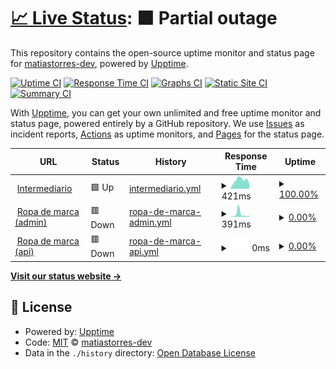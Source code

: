 # [📈 Live Status](https://demo.upptime.js.org): <!--live status--> **🟧 Partial outage**

This repository contains the open-source uptime monitor and status page for [matiastorres-dev](https://demo.upptime.js.org), powered by [Upptime](https://github.com/upptime/upptime).

[![Uptime CI](https://github.com/matiastorres-dev/status/workflows/Uptime%20CI/badge.svg)](https://github.com/matiastorres-dev/status/actions?query=workflow%3A%22Uptime+CI%22)
[![Response Time CI](https://github.com/matiastorres-dev/status/workflows/Response%20Time%20CI/badge.svg)](https://github.com/matiastorres-dev/status/actions?query=workflow%3A%22Response+Time+CI%22)
[![Graphs CI](https://github.com/matiastorres-dev/status/workflows/Graphs%20CI/badge.svg)](https://github.com/matiastorres-dev/status/actions?query=workflow%3A%22Graphs+CI%22)
[![Static Site CI](https://github.com/matiastorres-dev/status/workflows/Static%20Site%20CI/badge.svg)](https://github.com/matiastorres-dev/status/actions?query=workflow%3A%22Static+Site+CI%22)
[![Summary CI](https://github.com/matiastorres-dev/status/workflows/Summary%20CI/badge.svg)](https://github.com/matiastorres-dev/status/actions?query=workflow%3A%22Summary+CI%22)

With [Upptime](https://upptime.js.org), you can get your own unlimited and free uptime monitor and status page, powered entirely by a GitHub repository. We use [Issues](https://github.com/matiastorres-dev/status/issues) as incident reports, [Actions](https://github.com/matiastorres-dev/status/actions) as uptime monitors, and [Pages](https://demo.upptime.js.org) for the status page.

<!--start: status pages-->
<!-- This summary is generated by Upptime (https://github.com/upptime/upptime) -->
<!-- Do not edit this manually, your changes will be overwritten -->
<!-- prettier-ignore -->
| URL | Status | History | Response Time | Uptime |
| --- | ------ | ------- | ------------- | ------ |
| <img alt="" src="https://icons.duckduckgo.com/ip3/elintermediario.com.ar.ico" height="13"> [Intermediario](https://elintermediario.com.ar) | 🟩 Up | [intermediario.yml](https://github.com/matiastorres-dev/status/commits/HEAD/history/intermediario.yml) | <details><summary><img alt="Response time graph" src="./graphs/intermediario/response-time-week.png" height="20"> 421ms</summary><br><a href="https://matiastorres-dev.github.io/status/history/intermediario"><img alt="Response time 459" src="https://img.shields.io/endpoint?url=https%3A%2F%2Fraw.githubusercontent.com%2Fmatiastorres-dev%2Fstatus%2FHEAD%2Fapi%2Fintermediario%2Fresponse-time.json"></a><br><a href="https://matiastorres-dev.github.io/status/history/intermediario"><img alt="24-hour response time 450" src="https://img.shields.io/endpoint?url=https%3A%2F%2Fraw.githubusercontent.com%2Fmatiastorres-dev%2Fstatus%2FHEAD%2Fapi%2Fintermediario%2Fresponse-time-day.json"></a><br><a href="https://matiastorres-dev.github.io/status/history/intermediario"><img alt="7-day response time 421" src="https://img.shields.io/endpoint?url=https%3A%2F%2Fraw.githubusercontent.com%2Fmatiastorres-dev%2Fstatus%2FHEAD%2Fapi%2Fintermediario%2Fresponse-time-week.json"></a><br><a href="https://matiastorres-dev.github.io/status/history/intermediario"><img alt="30-day response time 481" src="https://img.shields.io/endpoint?url=https%3A%2F%2Fraw.githubusercontent.com%2Fmatiastorres-dev%2Fstatus%2FHEAD%2Fapi%2Fintermediario%2Fresponse-time-month.json"></a><br><a href="https://matiastorres-dev.github.io/status/history/intermediario"><img alt="1-year response time 459" src="https://img.shields.io/endpoint?url=https%3A%2F%2Fraw.githubusercontent.com%2Fmatiastorres-dev%2Fstatus%2FHEAD%2Fapi%2Fintermediario%2Fresponse-time-year.json"></a></details> | <details><summary><a href="https://matiastorres-dev.github.io/status/history/intermediario">100.00%</a></summary><a href="https://matiastorres-dev.github.io/status/history/intermediario"><img alt="All-time uptime 97.89%" src="https://img.shields.io/endpoint?url=https%3A%2F%2Fraw.githubusercontent.com%2Fmatiastorres-dev%2Fstatus%2FHEAD%2Fapi%2Fintermediario%2Fuptime.json"></a><br><a href="https://matiastorres-dev.github.io/status/history/intermediario"><img alt="24-hour uptime 100.00%" src="https://img.shields.io/endpoint?url=https%3A%2F%2Fraw.githubusercontent.com%2Fmatiastorres-dev%2Fstatus%2FHEAD%2Fapi%2Fintermediario%2Fuptime-day.json"></a><br><a href="https://matiastorres-dev.github.io/status/history/intermediario"><img alt="7-day uptime 100.00%" src="https://img.shields.io/endpoint?url=https%3A%2F%2Fraw.githubusercontent.com%2Fmatiastorres-dev%2Fstatus%2FHEAD%2Fapi%2Fintermediario%2Fuptime-week.json"></a><br><a href="https://matiastorres-dev.github.io/status/history/intermediario"><img alt="30-day uptime 100.00%" src="https://img.shields.io/endpoint?url=https%3A%2F%2Fraw.githubusercontent.com%2Fmatiastorres-dev%2Fstatus%2FHEAD%2Fapi%2Fintermediario%2Fuptime-month.json"></a><br><a href="https://matiastorres-dev.github.io/status/history/intermediario"><img alt="1-year uptime 97.89%" src="https://img.shields.io/endpoint?url=https%3A%2F%2Fraw.githubusercontent.com%2Fmatiastorres-dev%2Fstatus%2FHEAD%2Fapi%2Fintermediario%2Fuptime-year.json"></a></details>
| <img alt="" src="https://icons.duckduckgo.com/ip3/admin.ropademarca.com.ar.ico" height="13"> [Ropa de marca (admin)](https://admin.ropademarca.com.ar) | 🟥 Down | [ropa-de-marca-admin.yml](https://github.com/matiastorres-dev/status/commits/HEAD/history/ropa-de-marca-admin.yml) | <details><summary><img alt="Response time graph" src="./graphs/ropa-de-marca-admin/response-time-week.png" height="20"> 391ms</summary><br><a href="https://matiastorres-dev.github.io/status/history/ropa-de-marca-admin"><img alt="Response time 355" src="https://img.shields.io/endpoint?url=https%3A%2F%2Fraw.githubusercontent.com%2Fmatiastorres-dev%2Fstatus%2FHEAD%2Fapi%2Fropa-de-marca-admin%2Fresponse-time.json"></a><br><a href="https://matiastorres-dev.github.io/status/history/ropa-de-marca-admin"><img alt="24-hour response time 364" src="https://img.shields.io/endpoint?url=https%3A%2F%2Fraw.githubusercontent.com%2Fmatiastorres-dev%2Fstatus%2FHEAD%2Fapi%2Fropa-de-marca-admin%2Fresponse-time-day.json"></a><br><a href="https://matiastorres-dev.github.io/status/history/ropa-de-marca-admin"><img alt="7-day response time 391" src="https://img.shields.io/endpoint?url=https%3A%2F%2Fraw.githubusercontent.com%2Fmatiastorres-dev%2Fstatus%2FHEAD%2Fapi%2Fropa-de-marca-admin%2Fresponse-time-week.json"></a><br><a href="https://matiastorres-dev.github.io/status/history/ropa-de-marca-admin"><img alt="30-day response time 487" src="https://img.shields.io/endpoint?url=https%3A%2F%2Fraw.githubusercontent.com%2Fmatiastorres-dev%2Fstatus%2FHEAD%2Fapi%2Fropa-de-marca-admin%2Fresponse-time-month.json"></a><br><a href="https://matiastorres-dev.github.io/status/history/ropa-de-marca-admin"><img alt="1-year response time 355" src="https://img.shields.io/endpoint?url=https%3A%2F%2Fraw.githubusercontent.com%2Fmatiastorres-dev%2Fstatus%2FHEAD%2Fapi%2Fropa-de-marca-admin%2Fresponse-time-year.json"></a></details> | <details><summary><a href="https://matiastorres-dev.github.io/status/history/ropa-de-marca-admin">0.00%</a></summary><a href="https://matiastorres-dev.github.io/status/history/ropa-de-marca-admin"><img alt="All-time uptime 86.20%" src="https://img.shields.io/endpoint?url=https%3A%2F%2Fraw.githubusercontent.com%2Fmatiastorres-dev%2Fstatus%2FHEAD%2Fapi%2Fropa-de-marca-admin%2Fuptime.json"></a><br><a href="https://matiastorres-dev.github.io/status/history/ropa-de-marca-admin"><img alt="24-hour uptime 0.00%" src="https://img.shields.io/endpoint?url=https%3A%2F%2Fraw.githubusercontent.com%2Fmatiastorres-dev%2Fstatus%2FHEAD%2Fapi%2Fropa-de-marca-admin%2Fuptime-day.json"></a><br><a href="https://matiastorres-dev.github.io/status/history/ropa-de-marca-admin"><img alt="7-day uptime 0.00%" src="https://img.shields.io/endpoint?url=https%3A%2F%2Fraw.githubusercontent.com%2Fmatiastorres-dev%2Fstatus%2FHEAD%2Fapi%2Fropa-de-marca-admin%2Fuptime-week.json"></a><br><a href="https://matiastorres-dev.github.io/status/history/ropa-de-marca-admin"><img alt="30-day uptime 0.00%" src="https://img.shields.io/endpoint?url=https%3A%2F%2Fraw.githubusercontent.com%2Fmatiastorres-dev%2Fstatus%2FHEAD%2Fapi%2Fropa-de-marca-admin%2Fuptime-month.json"></a><br><a href="https://matiastorres-dev.github.io/status/history/ropa-de-marca-admin"><img alt="1-year uptime 86.20%" src="https://img.shields.io/endpoint?url=https%3A%2F%2Fraw.githubusercontent.com%2Fmatiastorres-dev%2Fstatus%2FHEAD%2Fapi%2Fropa-de-marca-admin%2Fuptime-year.json"></a></details>
| <img alt="" src="https://icons.duckduckgo.com/ip3/api.ropademarca.com.ar.ico" height="13"> [Ropa de marca (api)](https://api.ropademarca.com.ar) | 🟥 Down | [ropa-de-marca-api.yml](https://github.com/matiastorres-dev/status/commits/HEAD/history/ropa-de-marca-api.yml) | <details><summary><img alt="Response time graph" src="./graphs/ropa-de-marca-api/response-time-week.png" height="20"> 0ms</summary><br><a href="https://matiastorres-dev.github.io/status/history/ropa-de-marca-api"><img alt="Response time 781" src="https://img.shields.io/endpoint?url=https%3A%2F%2Fraw.githubusercontent.com%2Fmatiastorres-dev%2Fstatus%2FHEAD%2Fapi%2Fropa-de-marca-api%2Fresponse-time.json"></a><br><a href="https://matiastorres-dev.github.io/status/history/ropa-de-marca-api"><img alt="24-hour response time 0" src="https://img.shields.io/endpoint?url=https%3A%2F%2Fraw.githubusercontent.com%2Fmatiastorres-dev%2Fstatus%2FHEAD%2Fapi%2Fropa-de-marca-api%2Fresponse-time-day.json"></a><br><a href="https://matiastorres-dev.github.io/status/history/ropa-de-marca-api"><img alt="7-day response time 0" src="https://img.shields.io/endpoint?url=https%3A%2F%2Fraw.githubusercontent.com%2Fmatiastorres-dev%2Fstatus%2FHEAD%2Fapi%2Fropa-de-marca-api%2Fresponse-time-week.json"></a><br><a href="https://matiastorres-dev.github.io/status/history/ropa-de-marca-api"><img alt="30-day response time 0" src="https://img.shields.io/endpoint?url=https%3A%2F%2Fraw.githubusercontent.com%2Fmatiastorres-dev%2Fstatus%2FHEAD%2Fapi%2Fropa-de-marca-api%2Fresponse-time-month.json"></a><br><a href="https://matiastorres-dev.github.io/status/history/ropa-de-marca-api"><img alt="1-year response time 781" src="https://img.shields.io/endpoint?url=https%3A%2F%2Fraw.githubusercontent.com%2Fmatiastorres-dev%2Fstatus%2FHEAD%2Fapi%2Fropa-de-marca-api%2Fresponse-time-year.json"></a></details> | <details><summary><a href="https://matiastorres-dev.github.io/status/history/ropa-de-marca-api">0.00%</a></summary><a href="https://matiastorres-dev.github.io/status/history/ropa-de-marca-api"><img alt="All-time uptime 0.00%" src="https://img.shields.io/endpoint?url=https%3A%2F%2Fraw.githubusercontent.com%2Fmatiastorres-dev%2Fstatus%2FHEAD%2Fapi%2Fropa-de-marca-api%2Fuptime.json"></a><br><a href="https://matiastorres-dev.github.io/status/history/ropa-de-marca-api"><img alt="24-hour uptime 0.00%" src="https://img.shields.io/endpoint?url=https%3A%2F%2Fraw.githubusercontent.com%2Fmatiastorres-dev%2Fstatus%2FHEAD%2Fapi%2Fropa-de-marca-api%2Fuptime-day.json"></a><br><a href="https://matiastorres-dev.github.io/status/history/ropa-de-marca-api"><img alt="7-day uptime 0.00%" src="https://img.shields.io/endpoint?url=https%3A%2F%2Fraw.githubusercontent.com%2Fmatiastorres-dev%2Fstatus%2FHEAD%2Fapi%2Fropa-de-marca-api%2Fuptime-week.json"></a><br><a href="https://matiastorres-dev.github.io/status/history/ropa-de-marca-api"><img alt="30-day uptime 0.00%" src="https://img.shields.io/endpoint?url=https%3A%2F%2Fraw.githubusercontent.com%2Fmatiastorres-dev%2Fstatus%2FHEAD%2Fapi%2Fropa-de-marca-api%2Fuptime-month.json"></a><br><a href="https://matiastorres-dev.github.io/status/history/ropa-de-marca-api"><img alt="1-year uptime 0.00%" src="https://img.shields.io/endpoint?url=https%3A%2F%2Fraw.githubusercontent.com%2Fmatiastorres-dev%2Fstatus%2FHEAD%2Fapi%2Fropa-de-marca-api%2Fuptime-year.json"></a></details>

<!--end: status pages-->

[**Visit our status website →**](https://demo.upptime.js.org)

## 📄 License

- Powered by: [Upptime](https://github.com/upptime/upptime)
- Code: [MIT](./LICENSE) © [matiastorres-dev](https://demo.upptime.js.org)
- Data in the `./history` directory: [Open Database License](https://opendatacommons.org/licenses/odbl/1-0/)
